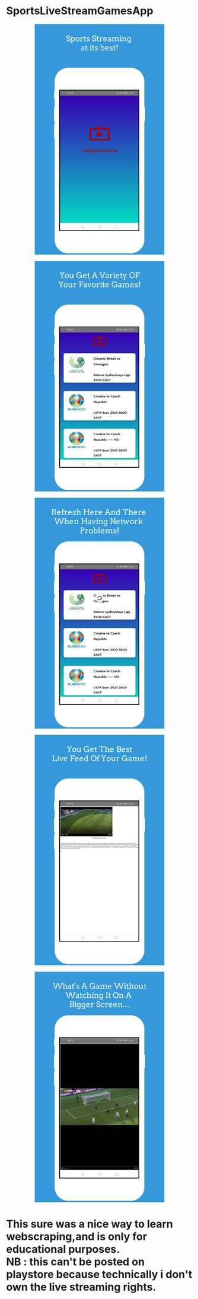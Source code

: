 # SportsLiveStreamGamesApp


<p align="center">
  <img src="https://github.com/GlenReiseMalesa/SportsLiveStreamGamesApp/blob/master/screenshot_1.png" width="350" >
</p>

<p align="center">
  <img src="https://github.com/GlenReiseMalesa/SportsLiveStreamGamesApp/blob/master/screenshot_2.png" width="350" >
</p>

<p align="center">
  <img src="https://github.com/GlenReiseMalesa/SportsLiveStreamGamesApp/blob/master/screenshot_3.png" width="350" >
</p>

<p align="center">
  <img src="https://github.com/GlenReiseMalesa/SportsLiveStreamGamesApp/blob/master/screenshot_4.png" width="350" >
</p>

<p align="center">
  <img src="https://github.com/GlenReiseMalesa/SportsLiveStreamGamesApp/blob/master/screenshot_5.png" width="350" >
</p>

<p align="center">
   <h1>This sure was a nice way to learn webscraping,and is only for educational purposes.<br>NB : this can't be posted on playstore because technically i don't own the live streaming rights.</h1>
</p>
